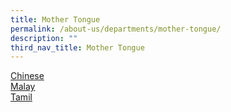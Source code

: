 ```yaml
---
title: Mother Tongue
permalink: /about-us/departments/mother-tongue/
description: ""
third_nav_title: Mother Tongue
---
```

<p><a href="/about-us/departments/mother-tongue/chinese" target="">Chinese</a><br /><a href="/about-us/departments/mother-tongue/malay" target="">Malay</a><br /><a href="/about-us/departments/mother-tongue/tamil" target="">Tamil</a></p>
